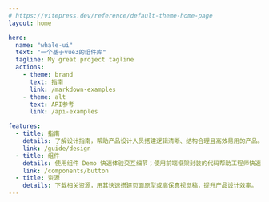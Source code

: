 ```yaml
---
# https://vitepress.dev/reference/default-theme-home-page
layout: home

hero:
  name: "whale-ui"
  text: "一个基于vue3的组件库"
  tagline: My great project tagline
  actions:
    - theme: brand
      text: 指南
      link: /markdown-examples
    - theme: alt
      text: API参考
      link: /api-examples

features:
  - title: 指南
    details: 了解设计指南，帮助产品设计人员搭建逻辑清晰、结构合理且高效易用的产品。
    link: /guide/design
  - title: 组件
    details: 使用组件 Demo 快速体验交互细节；使用前端框架封装的代码帮助工程师快速开发。
    link: /components/button
  - title: 资源
    details: 下载相关资源，用其快速搭建页面原型或高保真视觉稿，提升产品设计效率。
---
```


